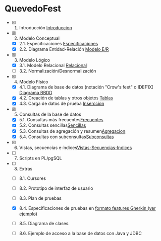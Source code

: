 # QuevedoFest

- [x] 1. Introducción  [Introduccion](Introduccion/Introduccion.md) 
- [x] 2. Modelo Conceptual 
   - [x] 2.1. Especificaciones [Especificaciones](Modelo-Conceptual/Especificaciones.md)
   - [x] 2.2. Diagrama Entidad-Relación [Modelo E/R](Modelo-Conceptual/ModeloConceptual.drawio.crswap.png)
- [x] 3. Modelo Lógico 
   - [x] 3.1. Modelo Relacional [Relacional](Modelo-Logico/Modelo-Relacional.md)
   - [ ] 3.2. Normalización/Desnormalización
- [x] 4. Modelo Físico
   - [x] 4.1. Diagrama de base de datos (notación "Crow's feet" o IDEF1X) [Diagrama BBDD](Modelo-Fisico/DiagramaBBDD.md)
   - [x] 4.2. Creación de tablas y otros objetos [Tablas](Modelo-Fisico/Creacion-de-tablas.md)
   - [x] 4.3. Carga de datos de prueba [Inserccion](Modelo-Fisico/Inserccion-de-datos) 
- [x] 5. Consultas de la base de datos
   - [x] 5.1. Consultas más frecuentes[Frecuentes](Consultas/Consultas-mas-frecuentes)
   - [x] 5.2. Consultas sencillas[Sencillas](Consultas/Consultas-sencillas)
   - [x] 5.3. Consultas de agregación y resumen[Agregacion](Consultas/Consultas-de-Agregacion)
   - [x] 5.4. Consultas con subconsultas[Subconsultas](Consultas/Subconsultas)
- [x] 6. Vistas, secuencias e índices[Vistas-Secuencias-Indices](Vistas/Vsitas-secuencias-indices)
- [ ] 7. Scripts en PL/pgSQL
- [ ] 8. Extras
   - [ ] 8.1. Cursores
   - [ ] 8.2. Prototipo de interfaz de usuario
   - [ ] 8.3. Plan de pruebas
   - [x] 8.4. Especificaciones de pruebas en [formato features Gherkin (ver ejemplo)](features/admin-carteles.feature) 
   - [ ] 8.5. Diagrama de clases
   - [ ] 8.6. Ejemplo de acceso a la base de datos con Java y JDBC
   